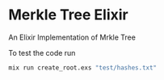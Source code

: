# Merkle Tree Elixir

An Elixir Implementation of Mrkle Tree

To test the code run 

```sh
mix run create_root.exs "test/hashes.txt"  
```
